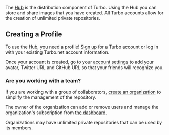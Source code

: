The [Hub](/hub) is the distribution component of Turbo. Using the Hub you can store and share images that you have created. All Turbo accounts allow for the creation of unlimited private repositories.

## Creating a Profile

To use the Hub, you need a profile! [Sign up](/signup) for a Turbo account or log in with your existing Turbo.net account information.

Once your account is created, go to your [account settings](/account) to add your avatar, Twitter URL and GitHub URL so that your friends will recognize you.

### Are you working with a team?

If you are working with a group of collaborators, [create an organization](/pricing) to simplify the management of the repository.

The owner of the organization can add or remove users and manage the organization's subscription from [the dashboard](/dashboard).

Organizations may have unlimited private repositories that can be used by its members.